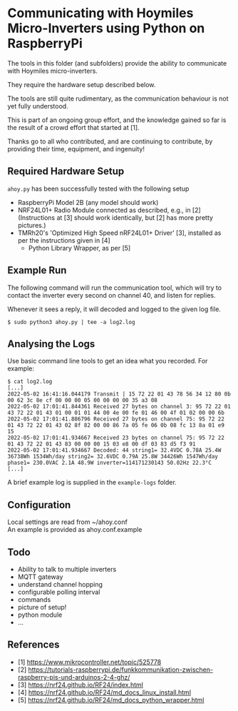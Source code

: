 Communicating with Hoymiles Micro-Inverters using Python on RaspberryPi
=======================================================================

The tools in this folder (and subfolders) provide the ability to
communicate with Hoymiles micro-inverters.

They require the hardware setup described below.

The tools are still quite rudimentary, as the communication 
behaviour is not yet fully understood.

This is part of an ongoing group effort, and the knowledge gained so
far is the result of a crowd effort that started at [1].

Thanks go to all who contributed, and are continuing to contribute,
by providing their time, equipment, and ingenuity!



Required Hardware Setup
-----------------------

`ahoy.py` has been successfully tested with the following setup

- RaspberryPi Model 2B (any model should work)
- NRF24L01+ Radio Module connected as described, e.g., in [2]
  (Instructions at [3] should work identically, but [2] has more
  pretty pictures.)
- TMRh20's 'Optimized High Speed nRF24L01+ Driver' [3], installed
  as per the instructions given in [4]
  - Python Library Wrapper, as per [5]



Example Run
-----------

The following command will run the communication tool, which will try to 
contact the inverter every second on channel 40, and listen for replies.

Whenever it sees a reply, it will decoded and logged to the given log file.

    $ sudo python3 ahoy.py | tee -a log2.log



Analysing the Logs
------------------

Use basic command line tools to get an idea what you recorded. For example:

    $ cat log2.log
    [...]
    2022-05-02 16:41:16.044179 Transmit | 15 72 22 01 43 78 56 34 12 80 0b 00 62 3c 8e cf 00 00 00 05 00 00 00 00 35 a3 08
    2022-05-02 17:01:41.844361 Received 27 bytes on channel 3: 95 72 22 01 43 72 22 01 43 01 00 01 01 44 00 4e 00 fe 01 46 00 4f 01 02 00 00 6b
    2022-05-02 17:01:41.886796 Received 27 bytes on channel 75: 95 72 22 01 43 72 22 01 43 02 8f 82 00 00 86 7a 05 fe 06 0b 08 fc 13 8a 01 e9 15
    2022-05-02 17:01:41.934667 Received 23 bytes on channel 75: 95 72 22 01 43 72 22 01 43 83 00 00 00 15 03 e8 00 df 03 83 d5 f3 91
    2022-05-02 17:01:41.934667 Decoded: 44 string1= 32.4VDC 0.78A 25.4W 36738Wh 1534Wh/day string2= 32.6VDC 0.79A 25.8W 34426Wh 1547Wh/day phase1= 230.0VAC 2.1A 48.9W inverter=114171230143 50.02Hz 22.3°C
    [...]

A brief example log is supplied in the `example-logs` folder.



Configuration
-------------

Local settings are read from ~/ahoy.conf  
An example is provided as ahoy.conf.example

Todo
----

- Ability to talk to multiple inverters
- MQTT gateway
- understand channel hopping
- configurable polling interval
- commands
- picture of setup!
- python module
- ...



References
----------

- [1] https://www.mikrocontroller.net/topic/525778
- [2] https://tutorials-raspberrypi.de/funkkommunikation-zwischen-raspberry-pis-und-arduinos-2-4-ghz/
- [3] https://nrf24.github.io/RF24/index.html
- [4] https://nrf24.github.io/RF24/md_docs_linux_install.html
- [5] https://nrf24.github.io/RF24/md_docs_python_wrapper.html

